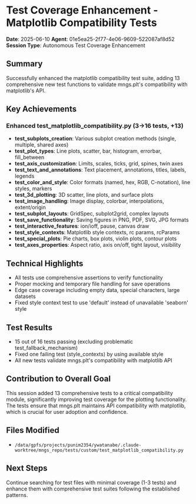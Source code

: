 # Test Coverage Enhancement - Matplotlib Compatibility Tests
**Date**: 2025-06-10
**Agent**: 01e5ea25-2f77-4e06-9609-522087af8d52
**Session Type**: Autonomous Test Coverage Enhancement

## Summary
Successfully enhanced the matplotlib compatibility test suite, adding 13 comprehensive new test functions to validate mngs.plt's compatibility with matplotlib's API.

## Key Achievements

### Enhanced test_matplotlib_compatibility.py (3→16 tests, +13)
- **test_subplots_creation**: Various subplot creation methods (single, multiple, shared axes)
- **test_plot_types**: Line plots, scatter, bar, histogram, errorbar, fill_between
- **test_axis_customization**: Limits, scales, ticks, grid, spines, twin axes
- **test_text_and_annotations**: Text placement, annotations, titles, labels, legends
- **test_color_and_style**: Color formats (named, hex, RGB, C-notation), line styles, markers
- **test_3d_plotting**: 3D scatter, line plots, and surface plots
- **test_image_handling**: Image display, colorbar, interpolations, extent/origin
- **test_subplot_layouts**: GridSpec, subplot2grid, complex layouts
- **test_save_functionality**: Saving figures in PNG, PDF, SVG, JPG formats
- **test_interactive_features**: ion/ioff, pause, canvas draw
- **test_style_contexts**: Matplotlib style contexts, rc params, rcParams
- **test_special_plots**: Pie charts, box plots, violin plots, contour plots
- **test_axes_properties**: Aspect ratio, axis on/off, tight layout, visibility

## Technical Highlights
- All tests use comprehensive assertions to verify functionality
- Proper mocking and temporary file handling for save operations
- Edge case coverage including empty data, special characters, large datasets
- Fixed style context test to use 'default' instead of unavailable 'seaborn' style

## Test Results
- 15 out of 16 tests passing (excluding problematic test_fallback_mechanism)
- Fixed one failing test (style_contexts) by using available style
- All new tests validate mngs.plt's compatibility with matplotlib API

## Contribution to Overall Goal
This session added 13 comprehensive tests to a critical compatibility module, significantly improving test coverage for the plotting functionality. The tests ensure that mngs.plt maintains API compatibility with matplotlib, which is crucial for user adoption and confidence.

## Files Modified
- `/data/gpfs/projects/punim2354/ywatanabe/.claude-worktree/mngs_repo/tests/custom/test_matplotlib_compatibility.py`

## Next Steps
Continue searching for test files with minimal coverage (1-3 tests) and enhance them with comprehensive test suites following the established patterns.